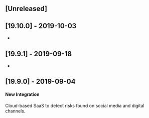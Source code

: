 ## [Unreleased]	


## [19.10.0] - 2019-10-03	
-	

## [19.9.1] - 2019-09-18	
-	

## [19.9.0] - 2019-09-04	
#### New Integration	
Cloud-based SaaS to detect risks found on social media and digital channels.